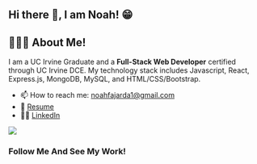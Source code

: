 ## Hi there 👋, I am Noah! 😁

## 🙋🏻‍♂️ About Me!

I am a UC Irvine Graduate and a <strong>Full-Stack Web Developer</strong> certified through UC Irvine DCE. My technology stack includes Javascript, React, Express.js, MongoDB, MySQL, and HTML/CSS/Bootstrap.

- 📫 How to reach me: <a href="mailto:noahfajarda1@gmail.com" target="_blank">noahfajarda1@gmail.com</a>
- 📝 <a target="_blank" href="https://www.linkedin.com/in/noah-fajarda/overlay/1635528997591/single-media-viewer/?profileId=ACoAADRi9VUBqCtvzRDc6m5Gw1VptpAsoClsVyI">Resume</a>
- 🧑‍💼 <a target="_blank" href="https://www.linkedin.com/in/noah-fajarda/">LinkedIn</a>


<img src="https://github-readme-streak-stats.herokuapp.com/?user=noahfajarda&theme=radical"/>

### Follow Me And See My Work!
